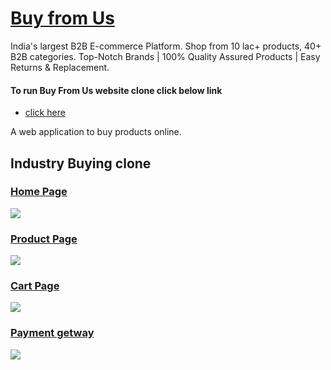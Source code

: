 <a href="https://bbuyfromus.netlify.app/"><h1>Buy from Us</h1></a>


<p>India's largest B2B E-commerce Platform. Shop from 10 lac+ products, 40+ B2B categories. Top-Notch Brands | 100% Quality Assured Products | Easy Returns & Replacement. </p>

<h4> To run Buy From Us website clone click below link</h4>
<ul> <li><a href="https://bbuyfromus.netlify.app/ "> click here </a></li> </ul>

<div> <p> A web application to buy  products online.</p></div>
<div>
<h2> Industry Buying clone </h2>

<div><a href="https://bbuyfromus.netlify.app/" > <h3> Home Page </h3> 
  
  <img src="https://shashi310.github.io/buyFromUsApi/homepage.png"/>
  </a></div>

<a href="https://bbuyfromus.netlify.app/allproduct.html" ><div> <h3>Product Page </h3> 
  
  <img src="https://shashi310.github.io/buyFromUsApi/product.png"/>
  </div></a>

  
  <a href="https://bbuyfromus.netlify.app/cart.html" ><div> <h3> Cart Page </h3> 
  
  <img src="https://shashi310.github.io/buyFromUsApi/cart.png"/>
  </div></a>
  
   <a href="https://bbuyfromus.netlify.app/address.html"><div> <h3> Payment getway </h3> 
  
  <img src="https://shashi310.github.io/buyFromUsApi/payment.png"/>
  </div></a>
</div>
